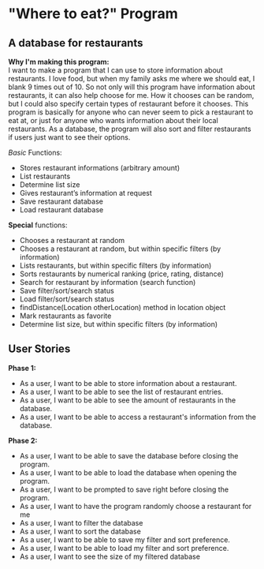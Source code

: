 # "Where to eat?" Program

## A database for restaurants

**Why I'm making this program:** 
<br>
I want to make a program that I can use to store information about restaurants. 
I love food, but when my family asks me where we should eat, I blank 9 times out of 10. 
So not only will this program have information about restaurants, it can also help choose for me.
How it chooses can be random, but I could also specify certain types of restaurant before it chooses.
This program is basically for anyone who can never seem to pick a restaurant to eat at, 
or just for anyone who wants information about their local restaurants.
As a database, the program will also sort and filter restaurants if users
just want to see their options.
<br>

*Basic* Functions:
- Stores restaurant informations (arbitrary amount)
- List restaurants
- Determine list size
- Gives restaurant’s information at request
- Save restaurant database
- Load restaurant database

**Special** functions:
- Chooses a restaurant at random
- Chooses a restaurant at random, but within specific filters (by information)
- Lists restaurants, but within specific filters (by information)
- Sorts restaurants by numerical ranking (price, rating, distance)
- Search for restaurant by information (search function)
- Save filter/sort/search status
- Load filter/sort/search status
- findDistance(Location otherLocation) method in location object
- Mark restaurants as favorite
- Determine list size, but within specific filters (by information)

## User Stories

**Phase 1:**
- As a user, I want to be able to store information about a restaurant.
- As a user, I want to be able to see the list of restaurant entries. 
- As a user, I want to be able to see the amount of restaurants in the database.
- As a user, I want to be able to access a restaurant's information from the database.

**Phase 2:**
- As a user, I want to be able to save the database before closing the program.
- As a user, I want to be able to load the database when opening the program.
- As a user, I want to be prompted to save right before closing the program.
- As a user, I want to have the program randomly choose a restaurant for me
- As a user, I want to filter the database
- As a user, I want to sort the database
- As a user, I want to be able to save my filter and sort preference.
- As a user, I want to be able to load my filter and sort preference.
- As a user, I want to see the size of my filtered database